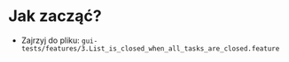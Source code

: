 # Jak zacząć?

- Zajrzyj do pliku: `gui-tests/features/3.List_is_closed_when_all_tasks_are_closed.feature`